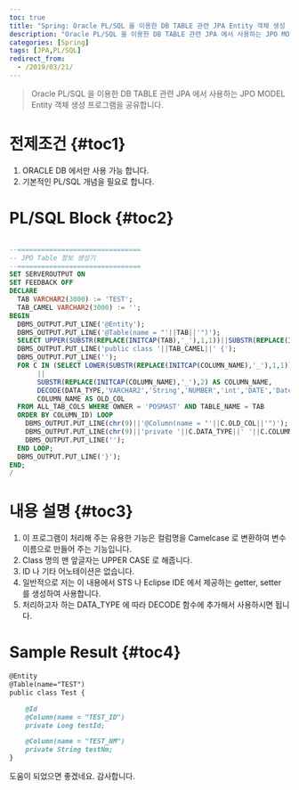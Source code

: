 ```yaml
---
toc: true
title: "Spring: Oracle PL/SQL 을 이용한 DB TABLE 관련 JPA Entity 객체 생성 프로그램"
description: "Oracle PL/SQL 을 이용한 DB TABLE 관련 JPA 에서 사용하는 JPO MODEL Entity 객체 생성 프로그램 입니다."
categories: [Spring]
tags: [JPA,PL/SQL]
redirect_from:
  - /2019/03/21/
---
```


> Oracle PL/SQL 을 이용한 DB TABLE 관련 JPA 에서 사용하는 JPO MODEL Entity 객체 생성 프로그램을 공유합니다.

# 전제조건 {#toc1}

1. ORACLE DB 에서만 사용 가능 합니다.
2. 기본적인 PL/SQL 개념을 필요로 합니다.

# PL/SQL Block {#toc2}

```sql

--===============================
-- JPO Table 정보 생성기
--===============================
SET SERVEROUTPUT ON
SET FEEDBACK OFF
DECLARE
  TAB VARCHAR2(3000) := 'TEST';
  TAB_CAMEL VARCHAR2(3000) := '';
BEGIN
  DBMS_OUTPUT.PUT_LINE('@Entity');
  DBMS_OUTPUT.PUT_LINE('@Table(name = "'||TAB||'")');
  SELECT UPPER(SUBSTR(REPLACE(INITCAP(TAB),'_'),1,1))||SUBSTR(REPLACE(INITCAP(TAB),'_'),2) INTO TAB_CAMEL FROM DUAL;
  DBMS_OUTPUT.PUT_LINE('public class '||TAB_CAMEL||' {'); 
  DBMS_OUTPUT.PUT_LINE('');
  FOR C IN (SELECT LOWER(SUBSTR(REPLACE(INITCAP(COLUMN_NAME),'_'),1,1))
       ||
       SUBSTR(REPLACE(INITCAP(COLUMN_NAME),'_'),2) AS COLUMN_NAME,
       DECODE(DATA_TYPE,'VARCHAR2','String','NUMBER','int','DATE','Date','TIMESTAMP(6)','Date',DATA_TYPE) AS DATA_TYPE,
       COLUMN_NAME AS OLD_COL
  FROM ALL_TAB_COLS WHERE OWNER = 'POSMAST' AND TABLE_NAME = TAB
  ORDER BY COLUMN_ID) LOOP
    DBMS_OUTPUT.PUT_LINE(chr(9)||'@Column(name = "'||C.OLD_COL||'")');
    DBMS_OUTPUT.PUT_LINE(chr(9)||'private '||C.DATA_TYPE||' '||C.COLUMN_NAME||';');
    DBMS_OUTPUT.PUT_LINE('');
  END LOOP;
  DBMS_OUTPUT.PUT_LINE('}');
END;
/

```

# 내용 설명 {#toc3}

1. 이 프로그램이 처리해 주는 유용한 기능은 컬럼명을 Camelcase 로 변환하여 변수 이름으로 만들어 주는 기능입니다.
2. Class 명의 맨 앞글자는 UPPER CASE 로 해줍니다.
3. ID 나 기타 어노테이션은 없습니다.
4. 일반적으로 저는 이 내용에서 STS 나 Eclipse IDE 에서 제공하는 getter, setter 를 생성하여 사용합니다.
5. 처리하고자 하는 DATA_TYPE 에 따라 DECODE 함수에 추가해서 사용하시면 됩니다.

# Sample Result {#toc4}

```md
@Entity
@Table(name="TEST")
public class Test {

	@Id
	@Column(name = "TEST_ID")
	private Long testId;

	@Column(name = "TEST_NM")
	private String testNm;
}
```

도움이 되었으면 좋겠네요. 감사합니다.

[^1]: This is a footnote.

[kramdown]: https://kramdown.gettalong.org/
[My Blog]: https://marindie.github.io